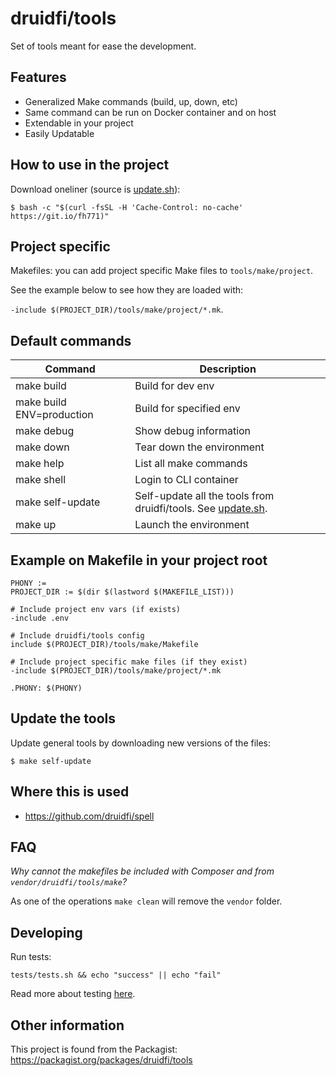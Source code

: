 # druidfi/tools

Set of tools meant for ease the development.

## Features

- Generalized Make commands (build, up, down, etc)
- Same command can be run on Docker container and on host
- Extendable in your project
- Easily Updatable

## How to use in the project

Download oneliner (source is [update.sh](update.sh)):

```
$ bash -c "$(curl -fsSL -H 'Cache-Control: no-cache' https://git.io/fh771)"
```

## Project specific

Makefiles: you can add project specific Make files to `tools/make/project`.

See the example below to see how they are loaded with:

`-include $(PROJECT_DIR)/tools/make/project/*.mk`.

## Default commands

Command | Description
--- | ---
make build | Build for dev env
make build ENV=production | Build for specified env
make debug | Show debug information
make down | Tear down the environment
make help | List all make commands
make shell | Login to CLI container
make self-update | Self-update all the tools from druidfi/tools. See [update.sh](update.sh).
make up | Launch the environment

## Example on Makefile in your project root

```
PHONY :=
PROJECT_DIR := $(dir $(lastword $(MAKEFILE_LIST)))

# Include project env vars (if exists)
-include .env

# Include druidfi/tools config
include $(PROJECT_DIR)/tools/make/Makefile

# Include project specific make files (if they exist)
-include $(PROJECT_DIR)/tools/make/project/*.mk

.PHONY: $(PHONY)
```

## Update the tools

Update general tools by downloading new versions of the files:

```
$ make self-update
```

## Where this is used

- https://github.com/druidfi/spell

## FAQ

*Why cannot the makefiles be included with Composer and from `vendor/druidfi/tools/make`?*

As one of the operations `make clean` will remove the `vendor` folder.

## Developing

Run tests:

```
tests/tests.sh && echo "success" || echo "fail"
```

Read more about testing [here](tests/README.md).

## Other information

This project is found from the Packagist: https://packagist.org/packages/druidfi/tools
